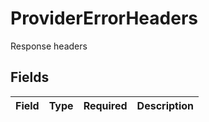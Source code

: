 # ProviderErrorHeaders

Response headers


## Fields

| Field       | Type        | Required    | Description |
| ----------- | ----------- | ----------- | ----------- |